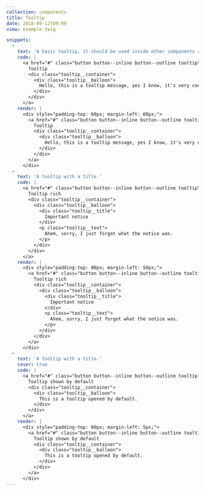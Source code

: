 ```yaml
---
collection: components
title: Tooltip
date: 2018-09-12T09:09
view: example.twig

snippets:
  -
    text: 'A basic tooltip, it should be used inside other components as in the `button` example.'
    code: |
      <a href="#" class="button button--inline button--outline tooltip">
        Tooltip
        <div class="tooltip__container">
          <div class="tooltip__balloon">
            Hello, this is a tooltip message, yes I know, it's very cool!
          </div>
        </div>
      </a>
    render: |
      <div style="padding-top: 60px; margin-left: 60px;">
        <a href="#" class="button button--inline button--outline tooltip">
          Tooltip
          <div class="tooltip__container">
            <div class="tooltip__balloon">
              Hello, this is a tooltip message, yes I know, it's very cool!
            </div>
          </div>
        </a>
      </div>
  -
    text: 'A tooltip with a title.'
    code: |
      <a href="#" class="button button--inline button--outline tooltip">
        Tooltip rich
        <div class="tooltip__container">
          <div class="tooltip__balloon">
            <div class="tooltip__title">
              Important notice
            </div>
            <p class="tooltip__text">
              Ahem, sorry, I just forgot what the notice was.
            </p>
          </div>
        </div>
      </a>
    render: |
      <div style="padding-top: 80px; margin-left: 50px;">
        <a href="#" class="button button--inline button--outline tooltip">
          Tooltip rich
          <div class="tooltip__container">
            <div class="tooltip__balloon">
              <div class="tooltip__title">
                Important notice
              </div>
              <p class="tooltip__text">
                Ahem, sorry, I just forgot what the notice was.
              </p>
            </div>
          </div>
        </a>
      </div>
  -
    text: 'A tooltip with a title.'
    cover: true
    code: |
      <a href="#" class="button button--inline button--outline tooltip tooltip--show">
        Tooltip shown by default
        <div class="tooltip__container">
          <div class="tooltip__balloon">
            This is a tooltip opened by default.
          </div>
        </div>
      </a>
    render: |
      <div style="padding-top: 60px; margin-left: 5px;">
        <a href="#" class="button button--inline button--outline tooltip tooltip--show">
          Tooltip shown by default
          <div class="tooltip__container">
            <div class="tooltip__balloon">
              This is a tooltip opened by default.
            </div>
          </div>
        </a>
      </div>
---
```

